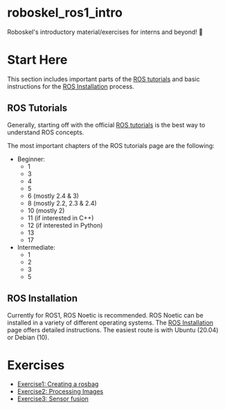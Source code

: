 # roboskel_ros1_intro
Roboskel's introductory material/exercises for interns and beyond! :robot:

# Start Here
This section includes important parts of the [ROS tutorials](./README.md#ROS-Tutorials) and basic instructions for the [ROS Installation](./README.md#ROS-Installation) process.

## ROS Tutorials
Generally, starting off with the official [ROS tutorials](https://wiki.ros.org/ROS/Tutorials) is the best way to understand ROS concepts.

The most important chapters of the ROS tutorials page are the following:
* Beginner:
  * 1 
  * 3
  * 4
  * 5
  * 6 (mostly 2.4 & 3)
  * 8 (mostly 2.2, 2.3 & 2.4)
  * 10 (mostly 2)
  * 11 (if interested in C++)
  * 12 (if interested in Python)
  * 13
  * 17
* Intermediate:
  * 1
  * 2
  * 3
  * 5

## ROS Installation
Currently for ROS1, ROS Noetic is recommended. ROS Noetic can be installed in a variety of different operating systems. The [ROS Installation](https://wiki.ros.org/noetic/Installation) page offers detailed instructions. The easiest route is with Ubuntu (20.04) or Debian (10).

# Exercises
* [Exercise1: Creating a rosbag](./exercises/ex1.md)
* [Exercise2: Processing Images](./exercises/ex2.md)
* [Exercise3: Sensor fusion](./exercises/ex3.md)

